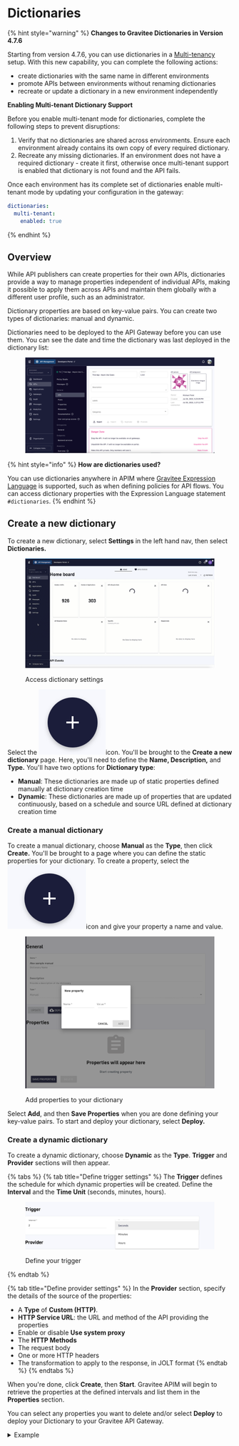 # Dictionaries

{% hint style="warning" %}
**Changes to Gravitee Dictionaries in Version 4.7.6**

Starting from version 4.7.6, you can use dictionaries in a [Multi-tenancy](../install-and-upgrade/multi-tenancy.md) setup. With this new capability, you can complete the following actions:

* create dictionaries with the same name in different environments
* promote APIs between environments without renaming dictionaries
* recreate or update a dictionary in a new environment independently

**Enabling Multi-tenant Dictionary Support**

Before you enable multi-tenant mode for dictionaries, complete the following steps to prevent disruptions:

1. Verify that no dictionaries are shared across environments. Ensure each environment already contains its own copy of every required dictionary.
2. Recreate any missing dictionaries. If an environment does not have a required dictionary - create it first, otherwise once multi-tenant support is enabled that dictionary is not found and the API fails.

Once each environment has its complete set of dictionaries enable multi-tenant mode by updating your configuration in the gateway:

```yaml
dictionaries:
  multi-tenant:
    enabled: true
```
{% endhint %}

## Overview

While API publishers can create properties for their own APIs, dictionaries provide a way to manage properties independent of individual APIs, making it possible to apply them across APIs and maintain them globally with a different user profile, such as an administrator.

Dictionary properties are based on key-value pairs. You can create two types of dictionaries: manual and dynamic.

Dictionaries need to be deployed to the API Gateway before you can use them. You can see the date and time the dictionary was last deployed in the dictionary list:

<figure><img src="../.gitbook/assets/image (123).png" alt=""><figcaption></figcaption></figure>

{% hint style="info" %}
**How are dictionaries used?**

You can use dictionaries anywhere in APIM where [Gravitee Expression Language](../getting-started/gravitee-expression-language.md) is supported, such as when defining policies for API flows. You can access dictionary properties with the Expression Language statement `#dictionaries`.
{% endhint %}

## Create a new dictionary

To create a new dictionary, select **Settings** in the left hand nav, then select **Dictionaries.**

<figure><img src="../.gitbook/assets/2023-06-28_10-17-24 (1).gif" alt=""><figcaption><p>Access dictionary settings</p></figcaption></figure>

Select the <img src="../.gitbook/assets/Screen Shot 2023-06-28 at 10.18.10 AM.png" alt="" data-size="line">icon. You'll be brought to the **Create a new dictionary** page. Here, you'll need to define the **Name, Description,** and **Type.** You'll have two options for **Dictionary type**:

* **Manual**: These dictionaries are made up of static properties defined manually at dictionary creation time
* **Dynamic**: These dictionaries are made up of properties that are updated continuously, based on a schedule and source URL defined at dictionary creation time

### Create a manual dictionary

To create a manual dictionary, choose **Manual** as the **Type**, then click **Create.** You'll be brought to a page where you can define the static properties for your dictionary. To create a property, select the <img src="../.gitbook/assets/Screen Shot 2023-06-28 at 10.22.56 AM.png" alt="" data-size="line">icon and give your property a name and value.

<figure><img src="../.gitbook/assets/Screen Shot 2023-06-28 at 10.24.08 AM.png" alt=""><figcaption><p>Add properties to your dictionary</p></figcaption></figure>

Select **Add**, and then **Save Properties** when you are done defining your key-value pairs. To start and deploy your dictionary, select **Deploy.**

### Create a dynamic dictionary

To create a dynamic dictionary, choose **Dynamic** as the **Type**. **Trigger** and **Provider** sections will then appear.

{% tabs %}
{% tab title="Define trigger settings" %}
The **Trigger** defines the schedule for which dynamic properties will be created. Define the **Interval** and the **Time Unit** (seconds, minutes, hours).

<figure><img src="../.gitbook/assets/Screen Shot 2023-06-28 at 10.28.44 AM.png" alt=""><figcaption><p>Define your trigger</p></figcaption></figure>
{% endtab %}

{% tab title="Define provider settings" %}
In the **Provider** section, specify the details of the source of the properties:

* A **Type** of **Custom (HTTP)**.
* **HTTP Service URL**: the URL and method of the API providing the properties
* Enable or disable **Use system proxy**
* The **HTTP Methods**
* The request body
* One or more HTTP headers
* The transformation to apply to the response, in JOLT format
{% endtab %}
{% endtabs %}

When you're done, click **Create**, then **Start**. Gravitee APIM will begin to retrieve the properties at the defined intervals and list them in the **Properties** section.

You can select any properties you want to delete and/or select **Deploy** to deploy your Dictionary to your Gravitee API Gateway.

<details>

<summary>Example</summary>

The following example creates a list of properties based on extracting the names and versions from the JSON at the defined URL and assigning them to the property keys and values:

<img src="https://docs.gravitee.io/images/apim/3.x/installation/configuration/configure-dict-dynamic-property-def.png" alt="" data-size="original">

When you select **Start**, the properties are added to the list according to the defined schedule:

<img src="https://docs.gravitee.io/images/apim/3.x/installation/configuration/configure-dict-dynamic-property-list.png" alt="" data-size="original">

</details>
